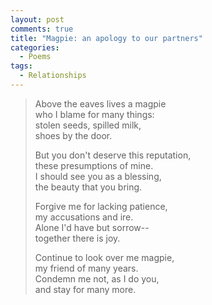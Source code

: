 ```yaml
---
layout: post
comments: true
title: "Magpie: an apology to our partners"
categories:
  - Poems
tags:
  - Relationships
---
```

> Above the eaves lives a magpie   
> who I blame for many things:  
> stolen seeds, spilled milk,  
> shoes by the door.
>
> But you don't deserve this reputation,  
> these presumptions of mine.  
> I should see you as a blessing,  
> the beauty that you bring.
>
> Forgive me for lacking patience,  
> my accusations and ire.  
> Alone I'd have but sorrow--  
> together there is joy.
>
> Continue to look over me magpie,  
> my friend of many years.  
> Condemn me not, as I do you,  
> and stay for many more.

